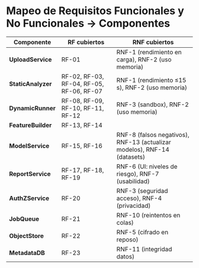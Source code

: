 # Mapeo de Requisitos Funcionales y No Funcionales → Componentes


| Componente          | RF cubiertos                             | RNF cubiertos                                                            |
|---------------------|------------------------------------------|--------------------------------------------------------------------------|
| **UploadService**   | RF-01                                    | RNF-1 (rendimiento en carga), RNF-2 (uso memoria)                        |
| **StaticAnalyzer**  | RF-02, RF-03, RF-04, RF-05, RF-06, RF-07 | RNF-1 (rendimiento ≤15 s), RNF-2 (uso memoria)                           |
| **DynamicRunner**   | RF-08, RF-09, RF-10, RF-11, RF-12        | RNF-3 (sandbox), RNF-2 (uso memoria)                                     |
| **FeatureBuilder**  | RF-13, RF-14                             |                                                                          |
| **ModelService**    | RF-15, RF-16                             | RNF-8 (falsos negativos), RNF-13 (actualizar modelos), RNF-14 (datasets) |
| **ReportService**   | RF-17, RF-18, RF-19                      | RNF-6 (UI: niveles de riesgo), RNF-7 (usabilidad)                        |
| **AuthZService**    | RF-20                                    | RNF-3 (seguridad acceso), RNF-4 (privacidad)                             |
| **JobQueue**        | RF-21                                    | RNF-10 (reintentos en colas)                                             |
| **ObjectStore**     | RF-22                                    | RNF-5 (cifrado en reposo)                                                |
| **MetadataDB**      | RF-23                                    | RNF-11 (integridad datos)                                                |
